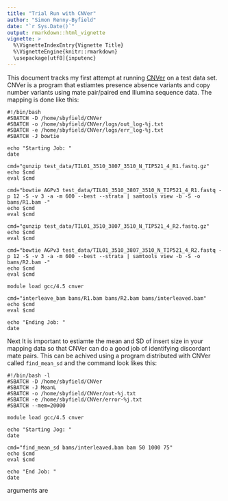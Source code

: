 ```yaml
---
title: "Trial Run with CNVer"
author: "Simon Renny-Byfield"
date: "`r Sys.Date()`"
output: rmarkdown::html_vignette
vignette: >
  %\VignetteIndexEntry{Vignette Title}
  %\VignetteEngine{knitr::rmarkdown}
  \usepackage[utf8]{inputenc}
---
```


This document tracks my first attempt at running [CNVer](http://compbio.cs.toronto.edu/CNVer/) on a test data set. CNVer is a program that estiamtes presence absence variants and copy number variants using mate pair/paired end Illumina sequence data. The mapping is done like this: 

```
#!/bin/bash
#SBATCH -D /home/sbyfield/CNVer
#SBATCH -o /home/sbyfield/CNVer/logs/out_log-%j.txt
#SBATCH -e /home/sbyfield/CNVer/logs/err_log-%j.txt
#SBATCH -J bowtie

echo "Starting Job: "
date

cmd="gunzip test_data/TIL01_3510_3807_3510_N_TIP521_4_R1.fastq.gz"
echo $cmd
eval $cmd

cmd="bowtie AGPv3 test_data/TIL01_3510_3807_3510_N_TIP521_4_R1.fastq -p 12 -S -v 3 -a -m 600 --best --strata | samtools view -b -S -o bams/R1.bam -"
echo $cmd
eval $cmd

cmd="gunzip test_data/TIL01_3510_3807_3510_N_TIP521_4_R2.fastq.gz"
echo $cmd
eval $cmd

cmd="bowtie AGPv3 test_data/TIL01_3510_3807_3510_N_TIP521_4_R2.fastq -p 12 -S -v 3 -a -m 600 --best --strata | samtools view -b -S -o bams/R2.bam -"
echo $cmd
eval $cmd

module load gcc/4.5 cnver

cmd="interleave_bam bams/R1.bam bams/R2.bam bams/interleaved.bam"
echo $cmd
eval $cmd

echo "Ending Job: "
date
```

Next It is important to estiamte the mean and SD of insert size in your mapping data so that CNVer can do a good job of identifying discordant mate pairs. This can be achived using a program distributed with CNVer called `find_mean_sd` and the command look likes this:
```
#!/bin/bash -l
#SBATCH -D /home/sbyfield/CNVer
#SBATCH -J MeanL
#SBATCH -o /home/sbyfield/CNVer/out-%j.txt
#SBATCH -e /home/sbyfield/CNVer/error-%j.txt
#SBATCH --mem=20000

module load gcc/4.5 cnver

echo "Starting Jog: "
date

cmd="find_mean_sd bams/interleaved.bam bam 50 1000 75"
echo $cmd
eval $cmd

echo "End Job: "
date
```
arguments are <mapping file> <format> <min length> <max length> <seq length>

